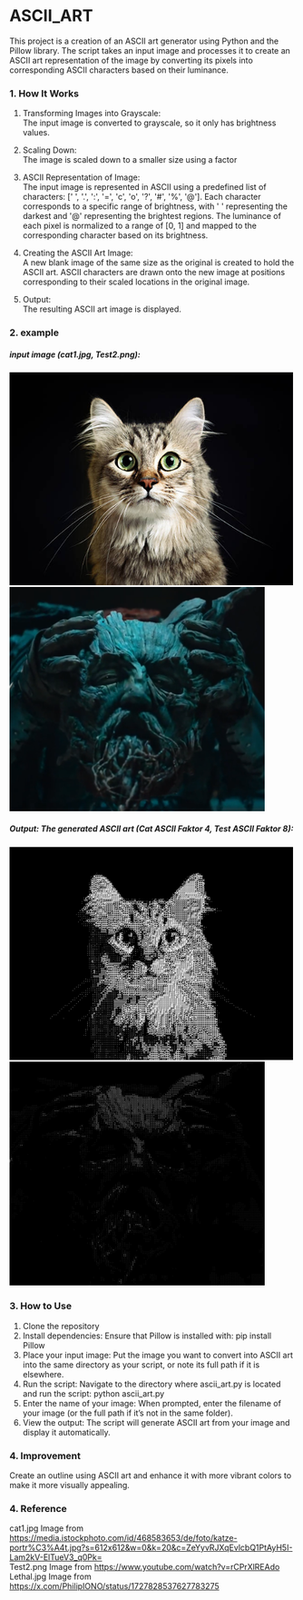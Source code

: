 # ASCII_ART

This project is a creation of an ASCII art generator using Python and the Pillow library. The script takes an input image and processes it to create an ASCII art representation of the image by converting its pixels into corresponding ASCII characters based on their luminance.

### 1. How It Works
1. Transforming Images into Grayscale:  
        The input image is converted to grayscale, so it only has brightness values.

2. Scaling Down:  
        The image is scaled down to a smaller size using a factor

3. ASCII Representation of Image:  
        The input image is represented in ASCII using a predefined list of characters: [' ', '.', ':', '=', 'c', 'o', '?', '#', '%', '@']. Each character corresponds to a specific range of brightness, with ' ' representing the darkest and '@' representing the brightest regions. The luminance of each pixel is normalized to a range of [0, 1] and mapped to the corresponding character based on its brightness.

5. Creating the ASCII Art Image:  
        A new blank image of the same size as the original is created to hold the ASCII art. ASCII characters are drawn onto the new image at positions corresponding to their scaled locations in the original image.

6. Output:  
        The resulting ASCII art image is displayed.

### 2. example
##### input image (cat1.jpg, Test2.png):
<p align="left">
  <img src="example_Images/cat1.jpg" width="500" />
  <img src="example_Images/Test2.png" width="450" />
</p>

##### Output: The generated ASCII art (Cat ASCII Faktor 4, Test ASCII Faktor 8):
<p align="left">
  <img src="example_Images/cat1_ascii_factor4.PNG" width="500" />
  <img src="example_Images/Test2_ascii_factor8.PNG" width="450" />
</p>

### 3. How to Use
1. Clone the repository
2. Install dependencies: Ensure that Pillow is installed with:    pip install Pillow
3. Place your input image: Put the image you want to convert into ASCII art into the same directory as your script, or note its full path if it is elsewhere.
4. Run the script: Navigate to the directory where ascii_art.py is located and run the script:   python ascii_art.py
5. Enter the name of your image: When prompted, enter the filename of your image (or the full path if it’s not in the same folder).
6. View the output: The script will generate ASCII art from your image and display it automatically.

### 4. Improvement
Create an outline using ASCII art and enhance it with more vibrant colors to make it more visually appealing.

### 4. Reference
cat1.jpg Image from https://media.istockphoto.com/id/468583653/de/foto/katze-portr%C3%A4t.jpg?s=612x612&w=0&k=20&c=ZeYyvRJXqEvlcbQ1PtAyH5I-Lam2kV-ElTueV3_q0Pk=   
Test2.png Image from https://www.youtube.com/watch?v=rCPrXlREAdo   
Lethal.jpg Image from https://x.com/PhilipIONO/status/1727828537627783275   
